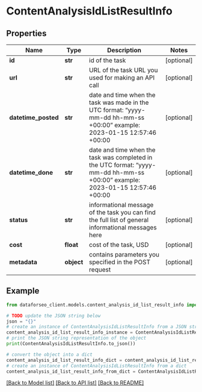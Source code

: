 # ContentAnalysisIdListResultInfo


## Properties

Name | Type | Description | Notes
------------ | ------------- | ------------- | -------------
**id** | **str** | id of the task | [optional] 
**url** | **str** | URL of the task URL you used for making an API call | [optional] 
**datetime_posted** | **str** | date and time when the task was made in the UTC format: “yyyy-mm-dd hh-mm-ss +00:00” example: 2023-01-15 12:57:46 +00:00 | [optional] 
**datetime_done** | **str** | date and time when the task was completed in the UTC format: “yyyy-mm-dd hh-mm-ss +00:00” example: 2023-01-15 12:57:46 +00:00 | [optional] 
**status** | **str** | informational message of the task you can find the full list of general informational messages here | [optional] 
**cost** | **float** | cost of the task, USD | [optional] 
**metadata** | **object** | contains parameters you specified in the POST request | [optional] 

## Example

```python
from dataforseo_client.models.content_analysis_id_list_result_info import ContentAnalysisIdListResultInfo

# TODO update the JSON string below
json = "{}"
# create an instance of ContentAnalysisIdListResultInfo from a JSON string
content_analysis_id_list_result_info_instance = ContentAnalysisIdListResultInfo.from_json(json)
# print the JSON string representation of the object
print(ContentAnalysisIdListResultInfo.to_json())

# convert the object into a dict
content_analysis_id_list_result_info_dict = content_analysis_id_list_result_info_instance.to_dict()
# create an instance of ContentAnalysisIdListResultInfo from a dict
content_analysis_id_list_result_info_from_dict = ContentAnalysisIdListResultInfo.from_dict(content_analysis_id_list_result_info_dict)
```
[[Back to Model list]](../README.md#documentation-for-models) [[Back to API list]](../README.md#documentation-for-api-endpoints) [[Back to README]](../README.md)


